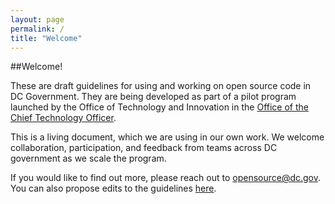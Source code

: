 ```yaml
---
layout: page
permalink: /
title: "Welcome"
---
```


##Welcome! 

These are draft guidelines for using and working on open source code in DC Government. They are being developed as part of a pilot program launched by the Office of Technology and Innovation in the [Office of the Chief Technology Officer](http://octo.dc.gov).

This is a living document, which we are using in our own work. We welcome collaboration, participation, and feedback from teams across DC government as we scale the program. 

If you would like to find out more, please reach out to [opensource@dc.gov](mailto:opensource@dc.gov). You can also propose edits to the guidelines [here](https://github.com/dcgov/open-source-guidelines).
